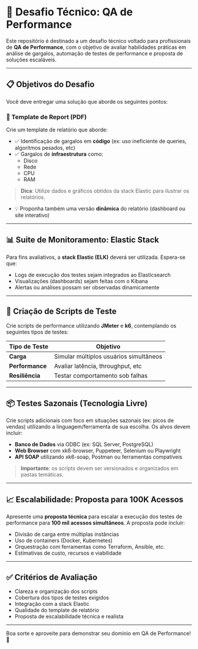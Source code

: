 # 🚀 Desafio Técnico: QA de Performance

Este repositório é destinado a um desafio técnico voltado para profissionais de **QA de Performance**, com o objetivo de avaliar habilidades práticas em análise de gargalos, automação de testes de performance e proposta de soluções escaláveis.

---

## 📋 Objetivos do Desafio

Você deve entregar uma solução que aborde os seguintes pontos:

### 📄 Template de Report (PDF)

Crie um template de relatório que aborde:

- ✅ Identificação de gargalos em **código** (ex: uso ineficiente de queries, algoritmos pesados, etc)
- ✅ Gargalos de **infraestrutura** como:
  - Disco
  - Rede
  - CPU
  - RAM

> **Dica**: Utilize dados e gráficos obtidos da stack Elastic para ilustrar os relatórios.

- 💡 Proponha também uma versão **dinâmica** do relatório (dashboard ou site interativo)

---

## 📊 Suite de Monitoramento: Elastic Stack

Para fins avaliativos, a **stack Elastic (ELK)** deverá ser utilizada. Espera-se que:

- Logs de execução dos testes sejam integrados ao Elasticsearch
- Visualizações (dashboards) sejam feitas com o Kibana
- Alertas ou análises possam ser observadas dinamicamente

---

## 🧪 Criação de Scripts de Teste

Crie scripts de performance utilizando **JMeter** e **k6**, contemplando os seguintes tipos de testes:

| Tipo de Teste   | Objetivo                              |
|------------------|----------------------------------------|
| **Carga**        | Simular múltiplos usuários simultâneos |
| **Performance**  | Avaliar latência, throughput, etc       |
| **Resiliência**  | Testar comportamento sob falhas        |

---

## 📦 Testes Sazonais (Tecnologia Livre)

Crie scripts adicionais com foco em situações sazonais (ex: picos de vendas) utilizando a linguagem/ferramenta de sua escolha. Os alvos devem incluir:

- **Banco de Dados** via ODBC (ex: SQL Server, PostgreSQL)
- **Web Browser** com xk6-browser, Puppeteer, Selenium ou Playwright
- **API SOAP** utilizando xk6-soap, Postman ou ferramentas compatíveis

> **Importante**: os scripts devem ser versionados e organizados em pastas temáticas.

---

## 📈 Escalabilidade: Proposta para 100K Acessos

Apresente uma **proposta técnica** para escalar a execução dos testes de performance para **100 mil acessos simultâneos**. A proposta pode incluir:

- Divisão de carga entre múltiplas instâncias
- Uso de containers (Docker, Kubernetes)
- Orquestração com ferramentas como Terraform, Ansible, etc.
- Estimativas de custo, recursos e viabilidade

---

## ✅ Critérios de Avaliação

- Clareza e organização dos scripts
- Cobertura dos tipos de testes exigidos
- Integração com a stack Elastic
- Qualidade do template de relatório
- Proposta de escalabilidade técnica e realista

---

Boa sorte e aproveite para demonstrar seu domínio em QA de Performance! 💪